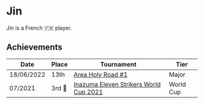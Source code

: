 # Jin

Jin is a French :fr: player.

## Achievements

|Date|Place|Tournament|Tier|
|-|-|-|-|
| 18/06/2022 | 13th | [Area Holy Road #1](../../tournaments/area/holyroad1.md) | Major |
| 07/2021 |3rd :3rd_place_medal: | [Inazuma Eleven Strikers World Cup 2021](../../tournaments/worldcup21.md) | World Cup |
